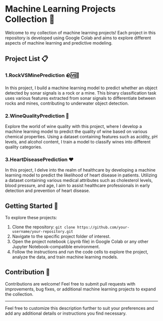 # Machine Learning Projects Collection 🤖

Welcome to my collection of machine learning projects! Each project in this repository is developed using Google Colab and aims to explore different aspects of machine learning and predictive modeling.

## Project List 📋

### 1.RockVSMinePrediction 🪨🆚🚢
In this project, I build a machine learning model to predict whether an object detected by sonar signals is a rock or a mine. This binary classification task uses various features extracted from sonar signals to differentiate between rocks and mines, contributing to underwater object detection.

### 2.WineQualityPrediction 🍷
Explore the world of wine quality with this project, where I develop a machine learning model to predict the quality of wine based on various chemical properties. Using a dataset containing features such as acidity, pH levels, and alcohol content, I train a model to classify wines into different quality categories.

### 3.HeartDiseasePrediction ❤️
In this project, I delve into the realm of healthcare by developing a machine learning model to predict the likelihood of heart disease in patients. Utilizing a dataset containing various medical attributes such as cholesterol levels, blood pressure, and age, I aim to assist healthcare professionals in early detection and prevention of heart disease.

## Getting Started 🚀
To explore these projects:
1. Clone the repository: `git clone https://github.com/your-username/your-repository.git`
2. Navigate to the specific project folder of interest.
3. Open the project notebook (.ipynb file) in Google Colab or any other Jupyter Notebook-compatible environment.
4. Follow the instructions and run the code cells to explore the project, analyze the data, and train machine learning models.

## Contribution 🤝
Contributions are welcome! Feel free to submit pull requests with improvements, bug fixes, or additional machine learning projects to expand the collection.


---

Feel free to customize this description further to suit your preferences and add any additional details or instructions you find necessary.
